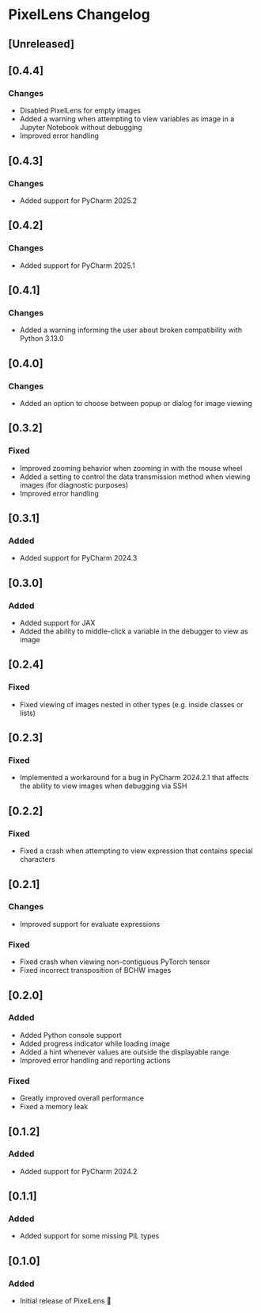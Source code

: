 <!-- Keep a Changelog guide -> https://keepachangelog.com -->

# PixelLens Changelog

## [Unreleased]

## [0.4.4]

### Changes

- Disabled PixelLens for empty images
- Added a warning when attempting to view variables as image in a Jupyter Notebook without debugging
- Improved error handling

## [0.4.3]

### Changes

- Added support for PyCharm 2025.2

## [0.4.2]

### Changes

- Added support for PyCharm 2025.1

## [0.4.1]

### Changes

- Added a warning informing the user about broken compatibility with Python 3.13.0

## [0.4.0]

### Changes

- Added an option to choose between popup or dialog for image viewing

## [0.3.2]

### Fixed

- Improved zooming behavior when zooming in with the mouse wheel
- Added a setting to control the data transmission method when viewing images (for diagnostic purposes)
- Improved error handling

## [0.3.1]

### Added

- Added support for PyCharm 2024.3

## [0.3.0]

### Added

- Added support for JAX
- Added the ability to middle-click a variable in the debugger to view as image

## [0.2.4]

### Fixed

- Fixed viewing of images nested in other types (e.g. inside classes or lists)

## [0.2.3]

### Fixed

- Implemented a workaround for a bug in PyCharm 2024.2.1 that affects the ability to view images when debugging via SSH

## [0.2.2]

### Fixed

- Fixed a crash when attempting to view expression that contains special characters

## [0.2.1]

### Changes

- Improved support for evaluate expressions

### Fixed

- Fixed crash when viewing non-contiguous PyTorch tensor
- Fixed incorrect transposition of BCHW images

## [0.2.0]

### Added

- Added Python console support
- Added progress indicator while loading image
- Added a hint whenever values are outside the displayable range
- Improved error handling and reporting actions

### Fixed

- Greatly improved overall performance
- Fixed a memory leak

## [0.1.2]

### Added

- Added support for PyCharm 2024.2

## [0.1.1]

### Added

- Added support for some missing PIL types

## [0.1.0]

### Added

- Initial release of PixelLens 🎉
